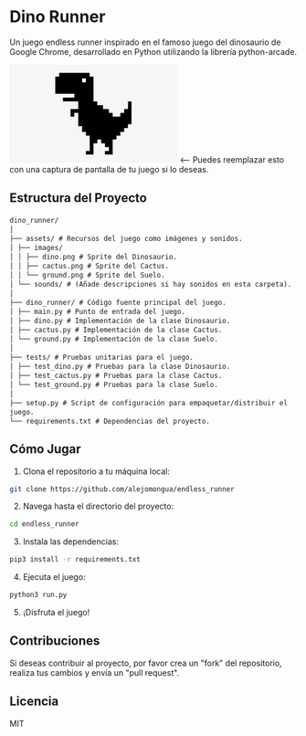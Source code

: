 # Dino Runner

Un juego endless runner inspirado en el famoso juego del dinosaurio de Google Chrome, desarrollado en Python utilizando la librería python-arcade.

![Imagen del juego](./assets/images/dino.png)  <-- Puedes reemplazar esto con una captura de pantalla de tu juego si lo deseas.

## Estructura del Proyecto

```
dino_runner/
│
├── assets/ # Recursos del juego como imágenes y sonidos.
│ ├── images/
│ │ ├── dino.png # Sprite del Dinosaurio.
│ │ ├── cactus.png # Sprite del Cactus.
│ │ └── ground.png # Sprite del Suelo.
│ └── sounds/ # (Añade descripciones si hay sonidos en esta carpeta).
│
├── dino_runner/ # Código fuente principal del juego.
│ ├── main.py # Punto de entrada del juego.
│ ├── dino.py # Implementación de la clase Dinosaurio.
│ ├── cactus.py # Implementación de la clase Cactus.
│ └── ground.py # Implementación de la clase Suelo.
│
├── tests/ # Pruebas unitarias para el juego.
│ ├── test_dino.py # Pruebas para la clase Dinosaurio.
│ ├── test_cactus.py # Pruebas para la clase Cactus.
│ └── test_ground.py # Pruebas para la clase Suelo.
│
├── setup.py # Script de configuración para empaquetar/distribuir el juego.
└── requirements.txt # Dependencias del proyecto.
```


## Cómo Jugar

1. Clona el repositorio a tu máquina local:

```bash
git clone https://github.com/alejomongua/endless_runner
```

2. Navega hasta el directorio del proyecto:

```bash
cd endless_runner
```

3. Instala las dependencias:

```bash
pip3 install -r requirements.txt
```

4. Ejecuta el juego:

```bash
python3 run.py
```

5. ¡Disfruta el juego!

## Contribuciones

Si deseas contribuir al proyecto, por favor crea un "fork" del repositorio, realiza tus cambios y envía un "pull request".

## Licencia

MIT

